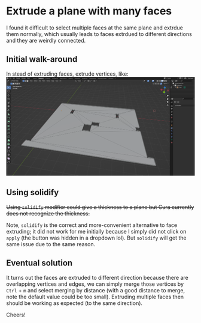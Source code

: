 # Extrude a plane with many faces
I found it difficult to select multiple faces at the same plane and extrdue them normally, which usually leads to faces extrdued to different directions and they are weirdly connected.

## Initial walk-around
In stead of extruding faces, extrude vertices, like:
![example](./extrude-vertices-instead-of-faces.PNG)

## Using solidify
<s>Using `solidify` modifier could give a thickness to a plane but Cura currently does not recognize the thickness.</s>

Note, `solidify` is the correct and more-convenient alternative to face extruding; it did not work for me initially because I simply did not click on `apply` (the button was hidden in a dropdown lol).
But `solidify` will get the same issue due to the same reason.

## Eventual solution
It turns out the faces are extruded to different direction because there are overlapping vertices and edges, we can simply merge those vertices by `Ctrl` + `m` and select merging by distance (with a good distance to merge, note the default value could be too small).
Extruding multiple faces then should be working as expected (to the same direction).

Cheers!
